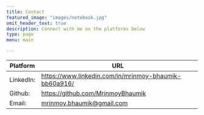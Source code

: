 ```yaml
---
title: Contact
featured_image: "images/notebook.jpg"
omit_header_text: true
description: Connect with me on the platforms below
type: page
menu: main

---
```



Platform | URL
---|---
LinkedIn:| https://www.linkedin.com/in/mrinmoy-bhaumik-bb60a916/
Github:| https://github.com/MrinmoyBhaumik
Email:| mrinmoy.bhaumik@gmail.com
